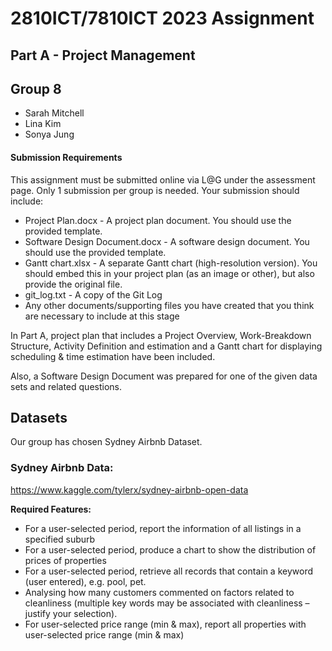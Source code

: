 # 2810ICT/7810ICT 2023 Assignment 
## Part A - Project Management
## Group 8
* Sarah Mitchell
* Lina Kim 
* Sonya Jung  
  
#### Submission Requirements
This assignment must be submitted online via L@G under the assessment page. Only 1 submission per group is needed. Your submission should include:
- Project Plan.docx - A project plan document. You should use the provided template.
- Software Design Document.docx - A software design document. You should use the provided template.
- Gantt chart.xlsx - A separate Gantt chart (high-resolution version). You should embed this in your project plan (as an image or other), but also provide the original file.
- git_log.txt - A copy of the Git Log
- Any other documents/supporting files you have created that you think are necessary to include at this stage
  
In Part A, project plan that includes a Project Overview, Work-Breakdown Structure, Activity Definition and estimation and a Gantt chart for displaying scheduling & time estimation have been included. 

Also, a Software Design Document was prepared for one of the given data sets and related questions. 


## Datasets

Our group has chosen Sydney Airbnb Dataset. 

### Sydney Airbnb Data: 
https://www.kaggle.com/tylerx/sydney-airbnb-open-data

**Required Features:**
- For a user-selected period, report the information of all listings in a specified suburb
- For a user-selected period, produce a chart to show the distribution of prices of properties
- For a user-selected period, retrieve all records that contain a keyword (user entered), e.g. pool, pet.
- Analysing how many customers commented on factors related to cleanliness (multiple key words may be associated with cleanliness – justify your selection). 
- For user-selected price range (min & max), report all properties with user-selected price range (min & max)